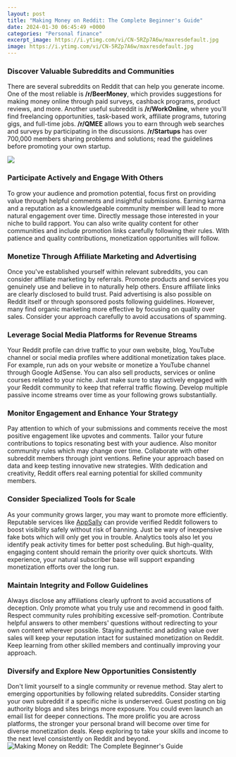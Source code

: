 ```yaml
---
layout: post
title: "Making Money on Reddit: The Complete Beginner's Guide"
date: 2024-01-30 06:45:49 +0000
categories: "Personal finance"
excerpt_image: https://i.ytimg.com/vi/CN-5RZp7A6w/maxresdefault.jpg
image: https://i.ytimg.com/vi/CN-5RZp7A6w/maxresdefault.jpg
---
```


### Discover Valuable Subreddits and Communities
There are several subreddits on Reddit that can help you generate income. One of the most reliable is **/r/BeerMoney**, which provides suggestions for making money online through paid surveys, cashback programs, product reviews, and more. Another useful subreddit is **/r/WorkOnline**, where you'll find freelancing opportunities, task-based work, affiliate programs, tutoring gigs, and full-time jobs. **/r/QMEE** allows you to earn through web searches and surveys by participating in the discussions. **/r/Startups** has over 700,000 members sharing problems and solutions; read the guidelines before promoting your own startup.

![](https://www.thewaystowealth.com/wp-content/uploads/2021/08/how-to-make-money-on-reddit-1.png)
### Participate Actively and Engage With Others
To grow your audience and promotion potential, focus first on providing value through helpful comments and insightful submissions. Earning karma and a reputation as a knowledgeable community member will lead to more natural engagement over time. Directly message those interested in your niche to build rapport. You can also write quality content for other communities and include promotion links carefully following their rules. With patience and quality contributions, monetization opportunities will follow. 
### Monetize Through Affiliate Marketing and Advertising
Once you've established yourself within relevant subreddits, you can consider affiliate marketing by referrals. Promote products and services you genuinely use and believe in to naturally help others. Ensure affiliate links are clearly disclosed to build trust. Paid advertising is also possible on Reddit itself or through sponsored posts following guidelines. However, many find organic marketing more effective by focusing on quality over sales. Consider your approach carefully to avoid accusations of spamming.
### Leverage Social Media Platforms for Revenue Streams  
Your Reddit profile can drive traffic to your own website, blog, YouTube channel or social media profiles where additional monetization takes place. For example, run ads on your website or monetize a YouTube channel through Google AdSense. You can also sell products, services or online courses related to your niche. Just make sure to stay actively engaged with your Reddit community to keep that referral traffic flowing. Develop multiple passive income streams over time as your following grows substantially.
### Monitor Engagement and Enhance Your Strategy
Pay attention to which of your submissions and comments receive the most positive engagement like upvotes and comments. Tailor your future contributions to topics resonating best with your audience. Also monitor community rules which may change over time. Collaborate with other subreddit members through joint ventions. Refine your approach based on data and keep testing innovative new strategies. With dedication and creativity, Reddit offers real earning potential for skilled community members.
### Consider Specialized Tools for Scale  
As your community grows larger, you may want to promote more efficiently. Reputable services like [AppSally](https://store.fi.io.vn/collection/adkisson) can provide verified Reddit followers to boost visibility safely without risk of banning. Just be wary of inexpensive fake bots which will only get you in trouble. Analytics tools also let you identify peak activity times for better post scheduling. But high-quality, engaging content should remain the priority over quick shortcuts. With experience, your natural subscriber base will support expanding monetization efforts over the long run.
### Maintain Integrity and Follow Guidelines  
Always disclose any affiliations clearly upfront to avoid accusations of deception. Only promote what you truly use and recommend in good faith. Respect community rules prohibiting excessive self-promotion. Contribute helpful answers to other members' questions without redirecting to your own content wherever possible. Staying authentic and adding value over sales will keep your reputation intact for sustained monetization on Reddit. Keep learning from other skilled members and continually improving your approach.
### Diversify and Explore New Opportunities Consistently  
Don't limit yourself to a single community or revenue method. Stay alert to emerging opportunities by following related subreddits. Consider starting your own subreddit if a specific niche is underserved. Guest posting on big authority blogs and sites brings more exposure. You could even launch an email list for deeper connections. The more prolific you are across platforms, the stronger your personal brand will become over time for diverse monetization deals. Keep exploring to take your skills and income to the next level consistently on Reddit and beyond.
![Making Money on Reddit: The Complete Beginner's Guide](https://i.ytimg.com/vi/CN-5RZp7A6w/maxresdefault.jpg)